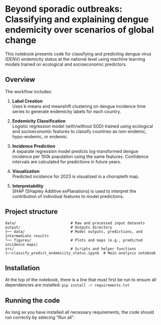 # Beyond sporadic outbreaks: Classifying and explaining dengue endemicity over scenarios of global change

This notebook presents code for classifying and predicting dengue virus (DENV) endemicity status at the national level using machine learning models trained on ecological and socioeconomic predictors.

## Overview

The workflow includes:

1. **Label Creation**  
   Uses k-means and meanshift clustering on dengue incidence time series to generate endemicity labels for each country.

2. **Endemicity Classification**  
   Logistic regression model (with/without SGD) trained using ecological and socioeconomic features to classify countries as non-endemic, hypo-endemic, or endemic.

3. **Incidence Prediction**  
   A separate regression model predicts log-transformed dengue incidence per 100k population using the same features. Confidence intervals are calculated for predictions in future years.
   
4. **Visualization**  
   Predicted incidence for 2023 is visualized in a choropleth map.

5. **Interpretability**  
   SHAP (SHapley Additive exPlanations) is used to interpret the contribution of individual features to model predictions.


## Project structure
```plaintext
data/                         # Raw and processed input datasets
output/                       # Outputs directory
├── data/                     # Model outputs, predictions, and intermediate results
└── figures/                  # Plots and maps (e.g., predicted incidence maps)
src/                          # Scripts and helper functions
├──classify_predict_endemicity_status.ipynb  # Main analysis notebook
```

## Installation
At the top of the notebook, there is a line that must first be run to ensure all dependencies are installed:
`pip install -r requirements.txt` 

## Running the code
As long as you have installed all necessary requirements, the code should run correctly by selecing "Run all". 